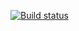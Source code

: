 [![Build status](https://ci.appveyor.com/api/projects/status/w2kn4kr331lufe93?svg=true)](https://ci.appveyor.com/project/leandreane/autotesting-1-2-2-rest)